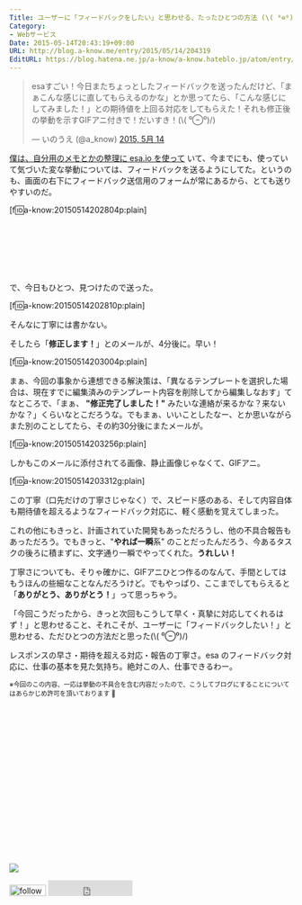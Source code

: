 ```yaml
---
Title: ユーザーに「フィードバックをしたい」と思わせる、たったひとつの方法 (\( ⁰⊖⁰)/)
Category:
- Webサービス
Date: 2015-05-14T20:43:19+09:00
URL: http://blog.a-know.me/entry/2015/05/14/204319
EditURL: https://blog.hatena.ne.jp/a-know/a-know.hateblo.jp/atom/entry/8454420450094441962
---
```


<blockquote class="twitter-tweet" lang="ja"><p lang="ja" dir="ltr">esaすごい！今日またちょっとしたフィードバックを送ったんだけど、「まぁこんな感じに直してもらえるのかな」とか思ってたら、「こんな感じにしてみました！」との期待値を上回る対応をしてもらえた！それも修正後の挙動を示すGIFアニ付きで！だいすき！(\( ⁰⊖⁰)/)</p>&mdash; いのうえ (@a_know) <a href="https://twitter.com/a_know/status/598760483307433984">2015, 5月 14</a></blockquote>
<script async src="//platform.twitter.com/widgets.js" charset="utf-8"></script>

[僕は、自分用のメモとかの整理に esa.io を使って](http://blog.a-know.me/entry/2015/01/12/161651) いて、今までにも、使っていて気づいた変な挙動については、フィードバックを送るようにしてた。というのも、画面の右下にフィードバック送信用のフォームが常にあるから、とても送りやすいのだ。


[f:id:a-know:20150514202804p:plain]



<!-- more -->

<script async src="//pagead2.googlesyndication.com/pagead/js/adsbygoogle.js"></script>
<!-- article-top -->
<ins class="adsbygoogle"
     style="display:inline-block;width:728px;height:90px"
     data-ad-client="ca-pub-3463034538369189"
     data-ad-slot="8367620130"></ins>
<script>
(adsbygoogle = window.adsbygoogle || []).push({});
</script>



で、今日もひとつ、見つけたので送った。



[f:id:a-know:20150514202810p:plain]



そんなに丁寧には書かない。


そしたら「**修正します！**」とのメールが、4分後に。早い！



[f:id:a-know:20150514203004p:plain]



まぁ、今回の事象から連想できる解決策は、「異なるテンプレートを選択した場合は、現在すでに編集済みのテンプレート内容を削除してから編集しなおす」てなところで、「まぁ、 **"修正完了しました！"** みたいな連絡が来るかな？来ないかな？」くらいなとこだろうな。でもまぁ、いいことしたなー、とか思いながらまた別のことしてたら、その約30分後にまたメールが。



[f:id:a-know:20150514203256p:plain]



しかもこのメールに添付されてる画像、静止画像じゃなくて、GIFアニ。


[f:id:a-know:20150514203312g:plain]


この丁寧（口先だけの丁寧さじゃなく）で、スピード感のある、そして内容自体も期待値を超えるようなフィードバック対応に、軽く感動を覚えてしまった。


これの他にもきっと、計画されていた開発もあっただろうし、他の不具合報告もあっただろう。でもきっと、"<b>やれば一瞬</b>系" のことだったんだろう、今あるタスクの後ろに積まずに、文字通り一瞬でやってくれた。<b>うれしい！</b>


丁寧さについても、そりゃ確かに、GIFアニひとつ作るのなんて、手間としてはもうほんの些細なことなんだろうけど。でもやっぱり、ここまでしてもらえると「<b>ありがとう、ありがとう！</b>」って思っちゃう。


「今回こうだったから、きっと次回もこうして早く・真摯に対応してくれるはず！」と思わせること、それこそが、ユーザーに「フィードバックしたい！」と思わせる、ただひとつの方法だと思った(\\( ⁰⊖⁰)/)


レスポンスの早さ・期待を超える対応・報告の丁寧さ。esa のフィードバック対応に、仕事の基本を見た気持ち。絶対この人、仕事できるわー。


<span style="font-size: 80%">※今回のこの内容、一応は挙動の不具合を含む内容だったので、こうしてブログにすることについてはあらかじめ許可を頂いております :bow:</span>


<div>
<br>
<script async src="//pagead2.googlesyndication.com/pagead/js/adsbygoogle.js"></script>
<!-- article-bottom2 -->
<ins class="adsbygoogle"
     style="display:inline-block;width:300px;height:250px"
     data-ad-client="ca-pub-3463034538369189"
     data-ad-slot="5274552934"></ins>
<script>
(adsbygoogle = window.adsbygoogle || []).push({});
</script>

<a href="http://bit.ly/grassgraph" target='blank' rel="nofollow"><img src="https://cdn-ak.f.st-hatena.com/images/fotolife/a/a-know/20170405/20170405220342.png"></a>
<br>
</div>

<div>
<a href='http://cloud.feedly.com/#subscription%2Ffeed%2Fhttp%3A%2F%2Fblog.a-know.me%2Ffeed'  target='blank'><img id='feedlyFollow' src='http://s3.feedly.com/img/follows/feedly-follow-rectangle-volume-small_2x.png' alt='follow us in feedly' width='65' height='20'></a>



<iframe src="http://blog.hatena.ne.jp/a-know/a-know.hateblo.jp/subscribe/iframe" allowtransparency="true" frameborder="0" scrolling="no" width="150" height="28"></iframe>
</div>

